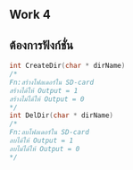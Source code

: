 ## Work 4

## ต้องการฟังก์ชั่น
```c 
int CreateDir(char * dirName) 
/*
Fn:สร้างโฟลเดอร์ใน SD-card
สร้างได้ให้ Output = 1 
สร้างไม่ได้ให้ Output = 0
*/
int DelDir(char * dirName)
/*
Fn:ลบโฟลเดอร์ใน SD-card
ลบได้ให้ Output = 1 
ลบไม่ได้ให้ Output = 0
*/
```

